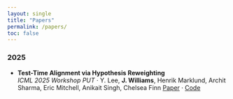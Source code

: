 ```yaml
---
layout: single
title: "Papers"
permalink: /papers/
toc: false
---
```


### 2025
- **Test-Time Alignment via Hypothesis Reweighting**  
  *ICML 2025 Workshop PUT* · Y. Lee, **J. Williams**, Henrik Marklund, Archit Sharma, Eric Mitchell, Anikait Singh, Chelsea Finn 
  [Paper](#) · [Code](#)
